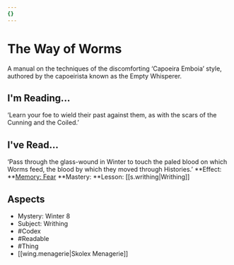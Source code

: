 ```yaml
---
{}
---
```

# The Way of Worms
A manual on the techniques of the discomforting ‘Capoeira Emboia’ style, authored by the capoeirista known as the Empty Whisperer.
## I'm Reading...
‘Learn your foe to wield their past against them, as with the scars of the Cunning and the Coiled.’
## I've Read...
‘Pass through the glass-wound in Winter to touch the paled blood on which Worms feed, the blood by which they moved through Histories.’
**Effect: **[Memory: Fear](https://uadaf.theevilroot.xyz/rowenarium/element/mem.fear)
**Mastery: **Lesson: [[s.writhing|Writhing]]
## Aspects
- Mystery: Winter 8
- Subject: Writhing
- #Codex
- #Readable
- #Thing
- [[wing.menagerie|Skolex Menagerie]]